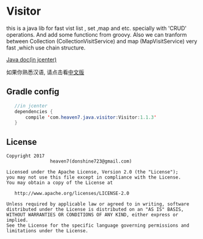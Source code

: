 # Visitor
this is a java lib for fast vist list , set ,map and etc. specially with 'CRUD' operations. And add some functionc from groovy.
Also we can tranform between  Collection (CollectionVisitService) and map (MapVisitService) very fast ,which use chain structure.

[Java doc(in jcenter)](https://bintray.com/lightsun/maven/Visitor/1.1.0#files/com/heaven7/java/visitor/Visitor/1.1.0)

如果你熟悉汉语, 请点击看[中文版](https://github.com/LightSun/Visitor/blob/master/README_CN.md)



## Gradle config

```java
   //in jcenter 
   dependencies {
       compile 'com.heaven7.java.visitor:Visitor:1.1.3'
   }
```


## License

    Copyright 2017  
                    heaven7(donshine723@gmail.com)

    Licensed under the Apache License, Version 2.0 (the "License");
    you may not use this file except in compliance with the License.
    You may obtain a copy of the License at

       http://www.apache.org/licenses/LICENSE-2.0

    Unless required by applicable law or agreed to in writing, software
    distributed under the License is distributed on an "AS IS" BASIS,
    WITHOUT WARRANTIES OR CONDITIONS OF ANY KIND, either express or implied.
    See the License for the specific language governing permissions and
    limitations under the License.
